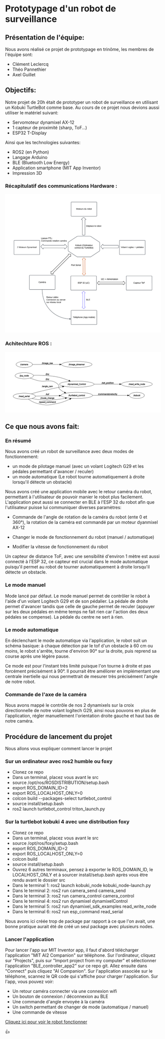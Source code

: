 # Prototypage d'un robot de surveillance

## Présentation de l'équipe:

Nous avons réalisé ce projet de prototypage en trinôme, les membres de l'équipe sont: <br>

- Clément Leclercq
- Théo Pannethier 
- Axel Guillet

## Objectifs:

Notre projet de 20h était de prototyper un robot de surveillance en utilisant un Kobuki TurtleBot comme base. Au cours de ce projet nous devions aussi utiliser le matériel suivant:

- Servomoteur dynamixel AX-12
- 1 capteur de proximité (sharp, ToF…)
- ESP32 T-Display
  
Ainsi que les technologies suivantes:

- ROS2 (en Python)
- Langage Arduino
- BLE (Bluetooth Low Energy)
- Application smartphone (MIT App Inventor)
- Impression 3D

### Récapitulatif des communications Hardware : 

![alt text](https://github.com/Letaxe16/Prototypage_Guillet_Pannethier_Leclercq/blob/main/hardware_graph.png)

### Achitechture ROS : 

![alt text](https://github.com/Letaxe16/Prototypage_Guillet_Pannethier_Leclercq/blob/main/graph.png)

## Ce que nous avons fait:

### En résumé

Nous avons créé un robot de surveillance avec deux modes de fonctionnement: 

- un mode de pilotage manuel (avec un volant Logitech G29 et les pédales permettant d'avancer / reculer)
- un mode automatique (Le robot tourne automatiquement à droite lorsqu'il détecte un obstacle)

Nous avons créé une application mobile avec le retour caméra du robot, permettant à l'utilisateur de pouvoir manier le robot plus facilement. L'application peut aussi se connecter en BLE à l'ESP 32 du robot afin que l'utilisateur puisse lui communiquer diverses paramètres:

- Commande de l'angle de rotation de la caméra du robot (ente 0 et 360°), la rotation de la caméra est commandé par un moteur dyanmixel AX-12

- Changer le mode de fonctionnement du robot (manuel / automatique)
  
- Modifier la vitesse de fonctionnement du robot

Un capteur de distance ToF, avec une sensibilité d'environ 1 mètre est aussi connecté à l'ESP 32, ce capteur est crucial dans le mode automatique puisqu'il permet au robot de tourner automatiquement à droite lorsqu'il détecte un obstacle.

### Le mode manuel

Mode lancé par défaut.
Le mode manuel permet de contrôler le robot à l'aide d'un volant Logitech G29 et de son pédalier.
La pédale de droite permet d'avancer tandis que celle de gauche permet de reculer (appuyer sur les deux pédales en même temps ne fait rien car l'action des deux pédales se compense).
La pédale du centre ne sert à rien.

### Le mode automatique

En déclenchant le mode automatique via l'application, le robot suit un schéma basique: à chaque détection par le tof d'un obstacle à 60 cm ou moins, le robot s'arrête, tourne d'environ 90° sur la droite, puis reprend sa course après une légère pause.

Ce mode est pour l'instant très limité puisque l'on tourne à droite et pas forcément précisément à 90°. Il pourrait être améliorer en implémentant une centrale inertielle qui nous permettrait de mesurer très précisément l'angle de notre robot.  

### Commande de l'axe de la caméra

Nous avons mappé le contrôle de nos 2 dynamixels sur la croix directionnelle de notre volant logitech G29, ainsi nous pouvons en plus de l'application, régler manuellement l'orientation droite gauche et haut bas de notre caméra.

## Procédure de lancement du projet

Nous allons vous expliquer comment lancer le projet

### Sur un ordinateur avec ros2 humble ou foxy

- Clonez ce repo
- Dans un terminal, placez vous avant le src
- source /opt/ros/ROSDISTRIBUTION/setup.bash
- export ROS_DOMAIN_ID=2
- export ROS_LOCALHOST_ONLY=0
- colcon build --packages-select turtlebot_control
- source install/setup.bash
- ros2 launch turtlebot_control triton_launch.py

### Sur la turtlebot kobuki 4 avec une distribution foxy

- Clonez ce repo
- Dans un terminal, placez vous avant le src
- source /opt/ros/foxy/setup.bash
- export ROS_DOMAIN_ID=2
- export ROS_LOCALHOST_ONLY=0
- colcon build
- source install/setup.bash
- Ouvrez 6 autres terminaux, pensez à exporter le ROS_DOMAIN_ID, le LOCALHOST_ONLY et à sourcer install/setup.bash après vous être rendu avant le dossier src
- Dans le terminal 1: ros2 launch kobuki_node kobuki_node-launch.py
- Dans le terminal 2: ros2 run camera_send camera_send
- Dans le terminal 3: ros2 run camera_control camera_control
- Dans le terminal 4: ros2 run dynamixel dynamixelControl
- Dans le terminal 5: ros2 run dynamixel_sdk_examples read_write_node 
- Dans le terminal 6: ros2 run esp_command read_serial

Nous avons ici créée trop de package par rapport à ce que l'on avait, une bonne pratique aurait été de créé un seul package avec plusieurs nodes.

### Lancer l'application

Pour lancer l'app sur MIT Inventor app, il faut d'abord télécharger l'application "MIT AI2 Companion" sur téléphone. Sur l'ordinateur, cliquez sur "Projects", puis sur "Import project from my computer" et sélectionner l'application "BLE_controller_app2" sur ce repo git. Allez ensuite dans "Connect" puis cliquez "AI Companion". Sur l'application associée sur le téléphone, scannez le QR code qui s'affiche pour charger l'application. Sur l'app, vous pouvez voir:

- Un retour caméra connecter via une connexion wifi
- Un bouton de connexion / déconnexion au BLE
- Une commande d'angle envoyée à la caméra
- Un switch permettant de changer de mode (automatique / manuel)
- Une commande de vitesse
  

[Cliquez ici pour voir le robot fonctionner](https://www.youtube.com/watch?v=-LsRl1qgzCM)

:+1:


